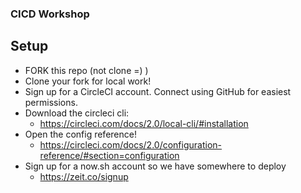 ### CICD Workshop

## Setup

- FORK this repo (not clone =) )
- Clone your fork for local work!
- Sign up for a CircleCI account. Connect using GitHub for easiest permissions.
- Download the circleci cli:
  - https://circleci.com/docs/2.0/local-cli/#installation
- Open the config reference!
  - https://circleci.com/docs/2.0/configuration-reference/#section=configuration
- Sign up for a now.sh account so we have somewhere to deploy
  - https://zeit.co/signup
